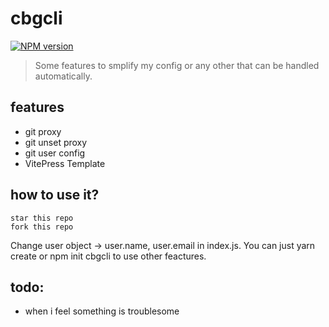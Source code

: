# cbgcli

[![NPM version](https://img.shields.io/npm/v/create-cbgcli?color=3AB9D4&label=)](https://www.npmjs.com/package/create-cbgcli)

> Some features to smplify my config or any other that can be handled automatically.

## features
- git proxy
- git unset proxy
- git user config
- VitePress Template

## how to use it?

```
star this repo
fork this repo
```

Change user object -> user.name, user.email in index.js.
You can just yarn create or npm init cbgcli to use other feactures.

## todo:
- when i feel something is troublesome
